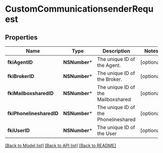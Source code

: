 # CustomCommunicationsenderRequest

## Properties
Name | Type | Description | Notes
------------ | ------------- | ------------- | -------------
**fkiAgentID** | **NSNumber*** | The unique ID of the Agent. | [optional] 
**fkiBrokerID** | **NSNumber*** | The unique ID of the Broker. | [optional] 
**fkiMailboxsharedID** | **NSNumber*** | The unique ID of the Mailboxshared | [optional] 
**fkiPhonelinesharedID** | **NSNumber*** | The unique ID of the Phonelineshared | [optional] 
**fkiUserID** | **NSNumber*** | The unique ID of the User | [optional] 

[[Back to Model list]](../README.md#documentation-for-models) [[Back to API list]](../README.md#documentation-for-api-endpoints) [[Back to README]](../README.md)


